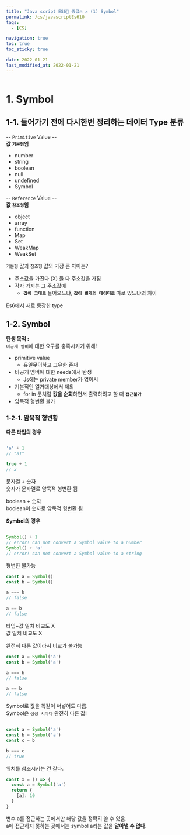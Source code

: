 ```yaml
---
title: "Java script ES6💫 중급🔥 ✍️ (1) Symbol"
permalink: /cs/javascriptEs610
tags:
  - [CS]

navigation: true
toc: true
toc_sticky: true

date: 2022-01-21
last_modified_at: 2022-01-21
---
```


![]()


# 1. Symbol

## 1-1. 들어가기 전에 다시한번 정리하는 데이터 Type 분류

-- `Primitive` Value --<br/>
**값 `기본형`임**

- number
- string
- boolean
- null
- undefined
- Symbol

-- `Reference` Value --<br/>
**값 `참조형`임**

- object
- array
- function
- Map
- Set
- WeakMap
- WeakSet

`기본형` 값과 `참조형` 값의 가장 큰 차이는?<br/>

- 주소값을 가진다 (X)
  둘 다 주소값을 가짐
- 각자 가지는 그 주소값에
  - **`값이 그대로`** 들어오느냐, **`값이 별개의 데이터로`** 따로 있느냐의 차이


Es6에서 새로 등장한 type

## 1-2. Symbol

**탄생 목적 :**<br/>
`비공개 멤버`에 대한 요구를 충족시키기 위해!

- primitive value
  - 유일무이하고 고유한 존재
- 비공개 멤버에 대한 needs에서 탄생
  - Js에는 private member가 없어서
- 기본적인 열거대상에서 제외
  - for in 문처럼 **값을 순회**하면서 출력하려고 할 때 **`접근불가`**
- 암묵적 형변환 불가


### 1-2-1. 암묵적 형변황

**다른 타입의 경우**

```js

'a' + 1
// "a1"

true + 1
// 2
```
문자열 + 숫자<br/>
숫자가 문자열로 암묵적 형변환 됨<br/>

boolean + 숫자<br/>
boolean이 숫자로 암묵적 형변환 됨<br/>


**Symbol의 경우**

```js

Symbol() + 1
// error! can not convert a Symbol value to a number
Symbol() + 'a'
// error! can not convert a Symbol value to a string

```

형변환 불가능<br/>


```js
const a = Symbol()
const b = Symbol()

a === b
// false

a == b
// false
```

타입+값 일치 비교도 X<br/>
값 일치 비교도 X<br/>

완전히 다른 값이라서 비교가 불가능<br/>

```js
const a = Symbol('a')
const b = Symbol('a')

a === b
// false

a == b
// false
```
Symbol로 값을 똑같이 써넣어도 다름.<br/>
Symbol은 `생성 시마다` 완전히 다른 값!<br/>

```js

const a = Symbol('a')
const b = Symbol('a')
const c = b

b === c
// true

```

위치를 참조시키는 건 같다.



```js
const x = () => {
  const a = Symbol('a')
  return {
    [a]: 10
  }
}

```
변수 a를 접근하는 곳에서만 해당 값을 정확히 쓸 수 있음.<br/>
a에 접근하지 못하는 곳에서는 symbol a라는 값을 **알아낼 수 없다.**

 

